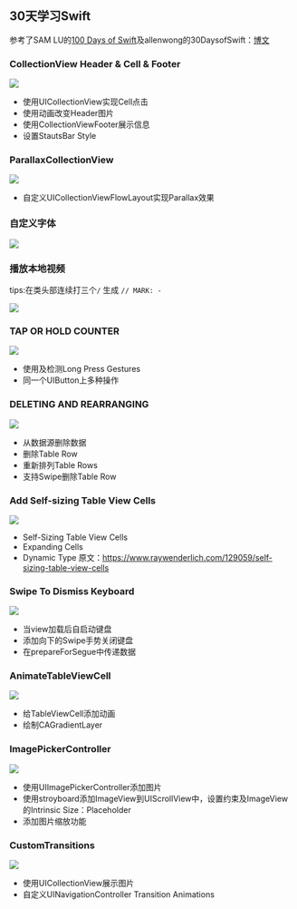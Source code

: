 ## 30天学习Swift

参考了SAM LU的[100 Days of Swift](http://samvlu.com)及allenwong的30DaysofSwift：[博文](http://weibo.com/ttarticle/p/show?id=2309403942494873235448)

### CollectionView Header & Cell & Footer
![](https://github.com/MrCieong/MC30DaysOfSwift/blob/master/gif/ParalxCollectionViewAdvance.gif)

- 使用UICollectionView实现Cell点击
- 使用动画改变Header图片
- 使用CollectionViewFooter展示信息
- 设置StautsBar Style

### ParallaxCollectionView
![](https://github.com/MrCieong/MC30DaysOfSwift/blob/master/gif/ParallaxCollectionView.gif)

- 自定义UICollectionViewFlowLayout实现Parallax效果

### 自定义字体
![](https://github.com/MrCieong/MC30DaysOfSwift/blob/master/gif/ChangFont.gif)

### 播放本地视频
tips:在类头部连续打三个`/` 生成 `// MARK: - `

![](https://github.com/MrCieong/MC30DaysOfSwift/blob/master/gif/PlayLocalVideo.gif)

### TAP OR HOLD COUNTER

![](https://github.com/MrCieong/MC30DaysOfSwift/blob/master/gif/TapOrHold.gif)

- 使用及检测Long Press Gestures
- 同一个UIButton上多种操作

### DELETING AND REARRANGING
![](https://github.com/MrCieong/MC30DaysOfSwift/blob/master/gif/DeletingAndRearranging.gif)

- 从数据源删除数据
- 删除Table Row
- 重新排列Table Rows
- 支持Swipe删除Table Row


### Add Self-sizing Table View Cells
![](https://github.com/MrCieong/MC30DaysOfSwift/blob/master/gif/Self-sizingTableViewCells.gif)

- Self-Sizing Table View Cells
- Expanding Cells
- Dynamic Type
原文：<https://www.raywenderlich.com/129059/self-sizing-table-view-cells>

### Swipe To Dismiss Keyboard
![](https://github.com/MrCieong/MC30DaysOfSwift/blob/master/gif/SwipeToDismissKeyboard.gif)

- 当view加载后自启动键盘
- 添加向下的Swipe手势关闭键盘
- 在prepareForSegue中传递数据

### AnimateTableViewCell
![](https://github.com/MrCieong/MC30DaysOfSwift/blob/master/gif/AnimateTableViewCell.gif)

- 给TableViewCell添加动画
- 绘制CAGradientLayer

### ImagePickerController
![](https://github.com/MrCieong/MC30DaysOfSwift/blob/master/gif/ImagePickerController.gif)

- 使用UIImagePickerController添加图片
- 使用stroyboard添加ImageView到UIScrollView中，设置约束及ImageView的Intrinsic Size：Placeholder
- 添加图片缩放功能
### CustomTransitions
![](https://github.com/MrCieong/MC30DaysOfSwift/blob/master/gif/CustomTransitions.gif)

- 使用UICollectionView展示图片
- 自定义UINavigationController Transition Animations
